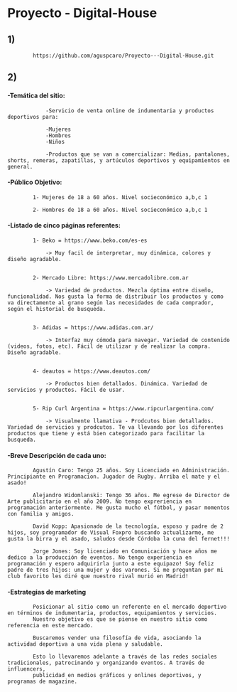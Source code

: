 # Proyecto - Digital-House

## 1) 

			https://github.com/aguspcaro/Proyecto---Digital-House.git


## 2)

####	-Temática del sitio:

			
                -Servicio de venta online de indumentaria y productos deportivos para: 
				
				-Mujeres
				-Hombres
				-Niños

                -Productos que se van a comercializar: Medias, pantalones, shorts, remeras, zapatillas, y artúculos deportivos y equipamientos en general.
		

			
####	-Público Objetivo:

			1- Mujeres de 18 a 60 años. Nivel socieconómico a,b,c 1

			2- Hombres de 18 a 60 años. Nivel socieconómico a,b,c 1

		

			
####	-Listado de cinco páginas referentes:


			1- Beko = https://www.beko.com/es-es

				-> Muy facil de interpretar, muy dinámica, colores y diseño agradable. 


			2- Mercado Libre: https://www.mercadolibre.com.ar

                -> Variedad de productos. Mezcla óptima entre diseño, funcionalidad. Nos gusta la forma de distribuir los productos y como va directamente al grano según las necesidades de cada comprador, según el historial de busqueda. 


			3- Adidas = https://www.adidas.com.ar/

				-> Interfaz muy cómoda para navegar. Variedad de contenido (videos, fotos, etc). Fácil de utilizar y de realizar la compra. Diseño agradable.


		    4- deautos = https://www.deautos.com/

				-> Productos bien detallados. Dinámica. Variedad de servicios y productos. Fácil de usar.
                
            
            5- Rip Curl Argentina = https://www.ripcurlargentina.com/
			        
				-> Visualmente llamativa - Prodcutos bien detallados. Variedad de servicios y prodcutos. Te va llevando por los diferentes productos que tiene y está bien categorizado para facilitar la busqueda.

			

####	-Breve Descripción de cada uno:

			Agustín Caro: Tengo 25 años. Soy Licenciado en Administración. Principiante en Programacion. Jugador de Rugby. Arriba el mate y el asado!

			Alejandro Widomlanski: Tengo 36 años. Me egrese de Director de Arte publicitario en el año 2009. No tengo expreriencia en programación anteriormente. Me gusta mucho el fútbol, y pasar momentos con familia y amigos.
            
			David Kopp: Apasionado de la tecnología, esposo y padre de 2 hijos, soy programador de Visual Foxpro buscando actualizarme, me gusta la birra y el asado, saludos desde Córdoba la cuna del fernet!!!
			
			Jorge Jones: Soy licenciado en Comunicación y hace años me dedico a la producción de eventos. No tengo experiencia en programación y espero adquirirla junto a este equipazo! Soy feliz padre de tres hijos: una mujer y dos varones. Si me preguntan por mi club favorito les diré que nuestro rival murió en Madrid!



####	-Estrategias de marketing


            Posicionar al sitio como un referente en el mercado deportivo en términos de indumentaria, productos, equipamientos y servicios. 
            Nuestro objetivo es que se piense en nuestro sitio como referencia en este mercado.    

            Buscaremos vender una filosofía de vida, asociando la actividad deportiva a una vida plena y saludable.

            Esto lo llevaremos adelante a través de las redes sociales tradicionales, patrocinando y organizando eventos. A través de influencers,
            publicidad en medios gráficos y onlines deportivos, y programas de magazine.  

            








